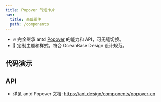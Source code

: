 ```yaml
---
title: Popover 气泡卡片
nav:
  title: 基础组件
  path: /components
---
```


- 🔥 完全继承 antd [Popover](https://ant.design/components/popover-cn) 的能力和 API，可无缝切换。
- 💄 定制主题和样式，符合 OceanBase Design 设计规范。

## 代码演示

<code src="./demo/basic.tsx" title="基本"></code>

<code src="./demo/trigger.tsx" title="触发方式"></code>

<code src="./demo/over-length.tsx" title="超长内容" description="浮层大小默认由内容区决定，最大宽度为 100vw。如果不想浮层被内容无限撑开，可以通过 `overlayInnerStyle` 设置最大宽高。"></code>

<code src="./demo/with-table.tsx" title="和表格搭配使用" description="1、浮层设置最大宽度，避免被表格内容无限拉伸；<br/>2、表格设置横向滚动 `scroll={{ x: 'max-content' }}`，避免折行；<br/>3、表格尺寸设为 `middle`，分页器尺寸设为 `small`，减小空间占用。"></code>

## API

- 详见 antd Popover 文档: https://ant.design/components/popover-cn
